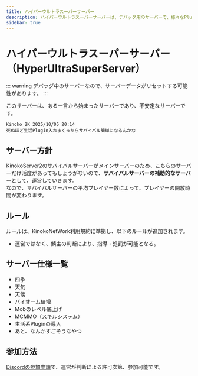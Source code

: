 ```yaml
---
title: ハイパーウルトラスーパーサーバー
description: ハイパーウルトラスーパーサーバーは、デバッグ用のサーバーで、様々なPluginのテストを行っています。プレイヤーは、Discordの参加申請で、運営が判断による許可次第、参加可能です。また、サバイバルサーバーの補助的なサーバーとして運営されており、サバイバルサーバーの平均プレイヤー数によって、プレイヤーの開放時間が変わります。
sidebar: true
---
```

# ハイパーウルトラスーパーサーバー（HyperUltraSuperServer）
::: warning
デバッグ中のサーバーなので、サーバーデータがリセットする可能性があります。
:::

このサーバーは、ある一言から始まったサーバーであり、不安定なサーバーです。<br>
```
Kinoko_2K 2025/10/05 20:14
死ぬほど生活Plugin入れまくったらサバイバル簡単になるんかな
```

## サーバー方針
KinokoServer2のサバイバルサーバーがメインサーバーのため、こちらのサーバーだけ活度があってもしょうがないので、**サバイバルサーバーの補助的なサーバー**として、運営していきます。<br>
なので、サバイバルサーバーの平均プレイヤー数によって、プレイヤーの開放時間が変わります。

## ルール
ルールは、KinokoNetWork利用規約に準拠し、以下のルールが追加されます。
- 運営ではなく、鯖主の判断により、指導・処罰が可能となる。

## サーバー仕様一覧
- 四季
- 天気
- 天候
- バイオーム倍増
- Mobのレベル底上げ
- MCMMO（スキルシステム）
- 生活系Pluginの導入
- あと、なんかすごそうなやつ

## 参加方法
[Discordの参加申請](https://discord.com/channels/1274617838212218893/1424371330832400505/1425127678771724424)で、運営が判断による許可次第、参加可能です。

